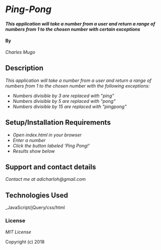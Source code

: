 # _Ping-Pong_

#### _This application will take a number from a user and return a range of numbers from 1 to the chosen number with certain exceptions_

#### By 

_Charles Mugo_

## Description

_This application will take a number from a user and return a range of numbers from 1 to the chosen number with the following exceptions:_

* _Numbers divisible by 3 are replaced with "ping"_
* _Numbers divisible by 5 are replaced with "pong"_
* _Numbers divisible by 15 are replaced with "pingpong"_

## Setup/Installation Requirements

* _Open index.html in your browser_
* _Enter a number_
* _Click the button labeled 'Ping Pong!'_
* _Results show below_

## Support and contact details

_Contact me  at adicharloh@gmail.com_

## Technologies Used

_JavaScript/jQuery/css/html

### License

*_MIT License_*

Copyright (c) 2018


